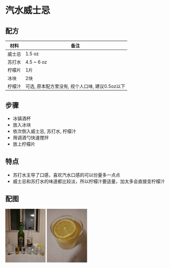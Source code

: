 # 汽水威士忌

## 配方


材料          | 备注
------------ |----------------
威士忌        | 1.5 oz
苏打水        | 4.5 ~ 6 oz
柠檬片        | 1片
冰块          | 2块
柠檬汁        | 可选, 原本配方里没有, 视个人口味, 建议0.5oz以下

## 步骤

* 冰镇酒杯
* 放入冰块
* 依次倒入威士忌, 苏打水, 柠檬汁
* 用调酒勺快速搅拌
* 放上柠檬片

## 特点

* 苏打水主导了口感，喜欢汽水口感的可以份量多一点点
* 威士忌和苏打水的味道都比较淡，所以柠檬汁要适量，加太多会直接变柠檬汁

## 配图

<div style="inline-block">
<img src="1.jpeg" width=25%>
<img src="2.jpeg" width=25%>
</div>



